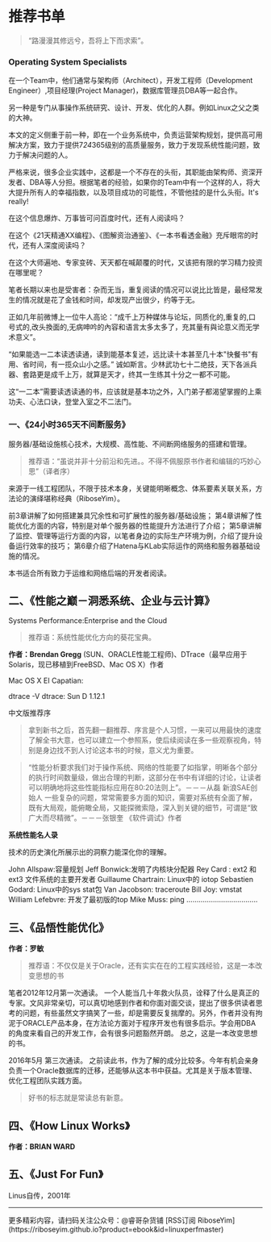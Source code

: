 # 推荐书单

>“路漫漫其修远兮，吾将上下而求索”。

### Operating System Specialists
在一个Team中，他们通常与架构师（Architect），开发工程师（Development Engineer）,项目经理(Project Manager)，数据库管理员DBA等一起合作。

另一种是专门从事操作系统研究、设计、开发、优化的人群。例如Linux之父之类的大神。

本文的定义侧重于前一种，即在一个业务系统中，负责运营架构规划，提供高可用解决方案，致力于提供7*24*365级别的高质量服务，致力于发现系统性能问题，致力于解决问题的人。

严格来说，很多企业实践中，这都是一个不存在的头衔，其职能由架构师、资深开发者、DBA等人分担。根据笔者的经验，如果你的Team中有一个这样的人，将大大提升所有人的幸福指数，以及项目成功的可能性，不管他挂的是什么头衔。It's really!

在这个信息爆炸、万事皆可问百度时代，还有人阅读吗？

在这个《21天精通XX编程》、《图解资治通鉴》、《一本书看透金融》充斥眼帘的时代，还有人深度阅读吗？

在这个大师遍地、专家变砖、天天都在喊颠覆的时代，又该把有限的学习精力投资在哪里呢？

笔者长期以来也是受害者：杂而无当，重复阅读的情况可以说比比皆是，最经常发生的情况就是花了金钱和时间，却发现产出很少，约等于无。

正如几年前微博上一位牛人高论：“成千上万种媒体与论坛，同质化的,重复的,口号式的,改头換面的,无病呻吟的內容和语言太多太多了，充其量有與论意义而无学术意义”。

“如果能选一二本读透读通，读到能基本复述，远比读十本甚至几十本"快餐书"有用、省时间，有一揽众山小之感。”
诚如斯言。少林武功七十二绝技，天下各派兵器、套路更是成千上万，就算是天才，终其一生练其十分之一都不可能。

这“一二本”需要读透读通的书，应该就是基本功之外，入门弟子都渴望掌握的上乘功夫、心法口诀，登堂入室之不二法门。


### 一、《24小时365天不间断服务》

服务器/基础设施核心技术，大规模、高性能、不间断网络服务的搭建和管理。

>推荐语：“虽说并非十分前沿和先进。。不得不佩服原书作者和编辑的巧妙心思”（译者序）

来源于一线工程团队，不限于技术本身，关键能明晰概念、体系要素关联关系，方法论的演绎堪称经典（RiboseYim）。

前3章讲解了如何搭建兼具冗余性和可扩展性的服务器/基础设施；
第4章讲解了性能优化方面的内容，特别是对单个服务器的性能提升方法进行了介绍；
第5章讲解了监控、管理等运行方面的内容，以笔者身边的实际生产环境为例，介绍了提升设备运行效率的技巧；
第6章介绍了Hatena与KLab实际运作的网络和服务器基础设施的情况。

本书适合所有致力于运维和网络后端的开发者阅读。

## 二、《性能之巅－洞悉系统、企业与云计算》

Systems Performance:Enterprise and the Cloud

>推荐语：系统性能优化方向的葵花宝典。

**作者：Brendan Gregg**
(SUN、ORACLE性能工程师)、DTrace（最早应用于Solaris，现已移植到FreeBSD、Mac OS X）作者

Mac OS X EI Capatian:

dtrace -V
dtrace: Sun D 1.12.1


中文版推荐序

>拿到新书之后，首先翻一翻推荐、序言是个人习惯，一来可以用最快的速度了解全书大意，也可以建立一个参照系，使后续阅读在多一些观察视角，特别是身边找不到人讨论这本书的时候，意义尤为重要。

>“性能分析要求我们对于操作系统、网络的性能要了如指掌，明晰各个部分的执行时间数量级，做出合理的判断，这部分在书中有详细的讨论，让读者可以明确地将这些性能指标应用在80:20法则上”。－－－从磊 新浪SAE创始人
一些复杂的问题，常常需要多方面的知识，需要对系统有全面了解，既有大局观，能俯瞰全局，又能探微索隐，深入到关键的细节，可谓是“致广大而尽精微”。－－－张银奎 《软件调试》作者

**系统性能名人录**

技术的历史演化所展示出的洞察力能深化你的理解。

John Allspaw:容量规划
Jeff Bonwick:发明了内核块分配器
Rey Card : ext2 和 ext3 文件系统的主要开发者
Guillaume Chartrain: Linux中的 iotop
Sebastien Godard: Linux中的sys stat包
Van Jacobson: traceroute
Bill Joy: vmstat
William Lefebvre: 开发了最初版的top
Mike Muss: ping
……………………………..


## 三、《品悟性能优化》

**作者：罗敏**

>推荐语：不仅仅是关于Oracle，还有实实在在的工程实践经验，这是一本改变思想的书

笔者2012年12月第一次通读。
一个人能当几十年救火队员，诠释了什么是真正的专家。文风非常亲切，可以真切地感到作者和你面对面交谈，提出了很多供读者思考的问题，有些虽然文字搞笑了一些，却是需要反复揣摩的。另外，作者并没有拘泥于ORACLE产品本身，在方法论方面对于程序开发也有很多启示。学会用DBA的角度来看自己的开发工作，会有很多问题豁然开朗。
总之，这是一本改变思想的书。

2016年5月 第三次通读。
之前读此书，作为了解的成分比较多。今年有机会亲身负责一个Oracle数据库的迁移，还能够从这本书中获益。尤其是关于版本管理、优化工程团队实践方面。

>好书的标志就是常读总有新意。

## 四、《How Linux Works》
**作者：BRIAN WARD**

## 五、《Just For Fun》
Linus自传，2001年


<hr>
更多精彩内容，请扫码关注公众号：@睿哥杂货铺  
[RSS订阅 RiboseYim](https://riboseyim.github.io?product=ebook&id=linuxperfmaster)
